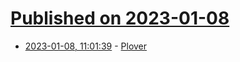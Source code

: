 # [Published on 2023-01-08](index.md)

* [2023-01-08, 11:01:39](https://news.ycombinator.com/item?id=34298063) - [Plover](https://www.openstenoproject.org/plover/)
